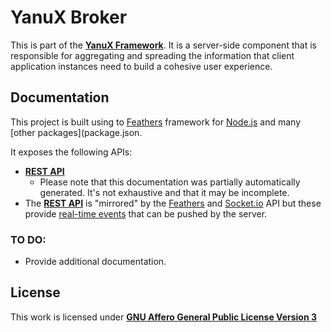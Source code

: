 # YanuX Broker
This is part of the [__YanuX Framework__](https://yanux-framework.github.io/). It is a server-side component that is responsible for aggregating and spreading the information that client application instances need to build a cohesive user experience.

## Documentation
This project is built using to [Feathers](https://feathersjs.com/) framework for [Node.js](https://nodejs.org/en/) and many [other packages](package.json.

It exposes the following APIs:
- [__REST API__](https://yanux-framework.github.io/YanuX-Broker/)
    - Please note that this documentation was partially automatically generated. It's not exhaustive and that it may be incomplete.
- The [__REST API__](https://yanux-framework.github.io/YanuX-Broker/) is "mirrored" by the [Feathers](https://docs.feathersjs.com/api/client.html) and [Socket.io](https://docs.feathersjs.com/api/client/socketio.html) API but these provide [real-time events](https://docs.feathersjs.com/api/events.html#service-events) that can be pushed by the server.

### TO DO:
- Provide additional documentation.

## License
This work is licensed under [__GNU Affero General Public License Version 3__](LICENSE)